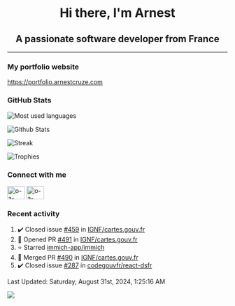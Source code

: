 <h1 align="center">Hi there, I'm Arnest</h1>
<h2 align="center">A passionate software developer from France</h2>

---

### My portfolio website

https://portfolio.arnestcruze.com

### GitHub Stats

![Most used languages](https://github-readme-stats.vercel.app/api/top-langs/?username=ocruze&langs_count=10&layout=compact&hide=tsql)

![Github Stats](https://github-readme-stats.vercel.app/api?username=ocruze&count_private=true&show_icons=true&title_color=fff&text_color=fff&bg_color=30,36d1dc,904e95)

![Streak](https://github-readme-streak-stats.herokuapp.com/?user=ocruze&)

![Trophies](https://github-profile-trophy.vercel.app/?username=ocruze)

### Connect with me

<p align="left">
  <a href="mailto:o.cruze@live.com" target="blank"><img align="center" src="https://upload.wikimedia.org/wikipedia/commons/d/df/Microsoft_Office_Outlook_%282018%E2%80%93present%29.svg" alt="o-a-cruze" height="30" width="40" /></a>
  <a href="https://linkedin.com/in/o-a-cruze" target="blank"><img align="center" src="https://raw.githubusercontent.com/rahuldkjain/github-profile-readme-generator/master/src/images/icons/Social/linked-in-alt.svg" alt="o-a-cruze" height="30" width="40" /></a>
</p>

### Recent activity

<!--RECENT_ACTIVITY:start-->
1. ✔️ Closed issue [#459](https://github.com/IGNF/cartes.gouv.fr/issues/459) in [IGNF/cartes.gouv.fr](https://github.com/IGNF/cartes.gouv.fr)
2. 💪 Opened PR [#491](https://github.com/IGNF/cartes.gouv.fr/pull/491) in [IGNF/cartes.gouv.fr](https://github.com/IGNF/cartes.gouv.fr)
3. ⭐ Starred [immich-app/immich](https://github.com/immich-app/immich)
4. 🎉 Merged PR [#490](https://github.com/IGNF/cartes.gouv.fr/pull/490) in [IGNF/cartes.gouv.fr](https://github.com/IGNF/cartes.gouv.fr)
5. ✔️ Closed issue [#287](https://github.com/codegouvfr/react-dsfr/issues/287) in [codegouvfr/react-dsfr](https://github.com/codegouvfr/react-dsfr)
<!--RECENT_ACTIVITY:end-->

<!--RECENT_ACTIVITY:last_update-->
Last Updated: Saturday, August 31st, 2024, 1:25:16 AM
<!--RECENT_ACTIVITY:last_update_end-->

[![](https://visitcount.itsvg.in/api?id=ocruze&label=Profile%20Views&pretty=false)](https://visitcount.itsvg.in)
